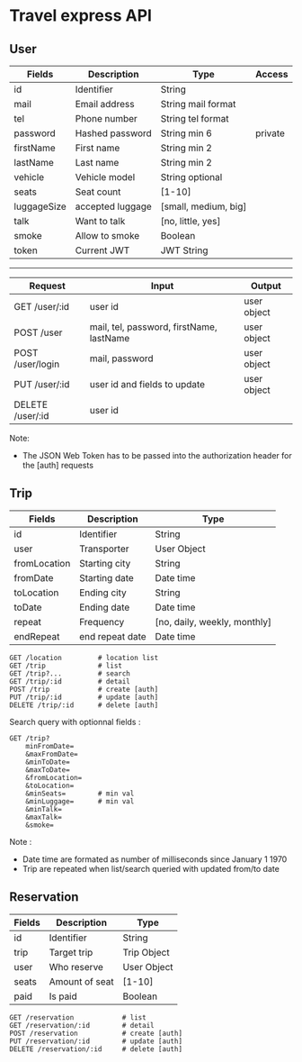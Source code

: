 # Travel express API

## User

Fields   |Description   |Type|Access
---------|--------------|---|---
id       |Identifier    |String
mail     |Email address |String mail format
tel      |Phone number  |String tel format
password |Hashed password|String min 6 | private
firstName|First name    |String min 2
lastName |Last name     |String min 2
vehicle  |Vehicle model |String optional
seats    |Seat count    |[1-10]
luggageSize|accepted luggage|[small, medium, big]
talk     |Want to talk  |[no, little, yes]
smoke    |Allow to smoke|Boolean
token    |Current JWT   |JWT String

---

Request|Input|Output
---|---|---
GET /user/:id|user id|user object
POST /user|mail, tel, password, firstName, lastName|user object
POST /user/login|mail, password|user object
PUT /user/:id|user id and fields to update|user object
DELETE /user/:id|user id|

Note:
- The JSON Web Token has to be passed into the authorization header for the [auth] requests

## Trip

Fields      |Description   |Type 
------------|--------------|---
id          |Identifier    |String
user        |Transporter   |User Object
fromLocation|Starting city |String
fromDate    |Starting date |Date time
toLocation  |Ending city   |String
toDate      |Ending date   |Date time
repeat      |Frequency     |[no, daily, weekly, monthly]
endRepeat   |end repeat date|Date time

```http
GET /location         # location list
GET /trip             # list
GET /trip?...         # search
GET /trip/:id         # detail
POST /trip            # create [auth]
PUT /trip/:id         # update [auth]
DELETE /trip/:id      # delete [auth]
```

Search query with optionnal fields :

```http
GET /trip?
    minFromDate=
    &maxFromDate=
    &minToDate=
    &maxToDate=
    &fromLocation=
    &toLocation=
    &minSeats=        # min val
    &minLuggage=      # min val
    &minTalk=
    &maxTalk=
    &smoke=
```

Note :
- Date time are formated as number of milliseconds since January 1 1970
- Trip are repeated when list/search queried with updated from/to date

## Reservation


Fields      |Description   |Type 
------------|--------------|---
id          |Identifier    |String
trip        |Target trip   |Trip Object
user        |Who reserve   |User Object
seats       |Amount of seat|[1-10]
paid        |Is paid       | Boolean

```http
GET /reservation            # list
GET /reservation/:id        # detail
POST /reservation           # create [auth]
PUT /reservation/:id        # update [auth]
DELETE /reservation/:id     # delete [auth]
```